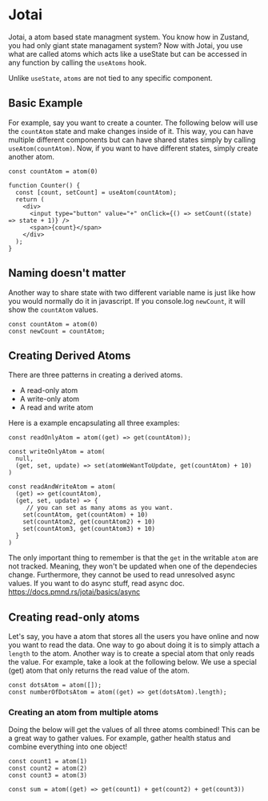# Jotai
Jotai, a atom based state managment system. You know how in Zustand, you had only giant state managament system? Now with Jotai, you use what are called atoms which acts like a useState but can be accessed in any function by calling the `useAtoms` hook. 

Unlike `useState`, `atoms` are not tied to any  specific component. 

## Basic Example
For example, say you want to create a counter. The following below will use the `countAtom` state and make changes inside of it. This way, you can have multiple different components but can have shared states simply by calling `useAtom(countAtom)`. Now, if you want to have different states, simply create another atom. 
```
const countAtom = atom(0)

function Counter() {
  const [count, setCount] = useAtom(countAtom);
  return (
    <div>
      <input type="button" value="+" onClick={() => setCount((state) => state + 1)} />
      <span>{count}</span>
    </div>
  );
}
```

## Naming doesn't matter
Another way to share state with two different variable name is just like how you would normally do it in javascript. If you console.log `newCount`, it will show the `countAtom` values. 
``` 
const countAtom = atom(0)
const newCount = countAtom;
```

## Creating Derived Atoms
There are three patterns in creating a derived atoms. 
* A read-only atom
* A write-only atom
* A read and write atom

Here is a example encapsulating all three examples:

```
const readOnlyAtom = atom((get) => get(countAtom));

const writeOnlyAtom = atom(
  null, 
  (get, set, update) => set(atomWeWantToUpdate, get(countAtom) + 10)
)

const readAndWriteAtom = atom(
  (get) => get(countAtom),
  (get, set, update) => {
     // you can set as many atoms as you want.
    set(countAtom, get(countAtom) + 10)
    set(countAtom2, get(countAtom2) + 10)
    set(countAtom3, get(countAtom3) + 10)
  }
)
```
The only important thing to remember is that the `get` in the writable `atom` are not tracked. Meaning, they won't be updated when one of the dependecies change. Furthermore, they cannot be used to read unresolved async values. If you want to do async stuff, read async doc. 
https://docs.pmnd.rs/jotai/basics/async

## Creating read-only atoms
Let's say, you have a atom that stores all the users you have online and now you want to read the data. One way to go about doing it is to simply attach a `length` to the atom. Another way is to create a special atom that only reads the value. For example, take a look at the following below. We use a special (get) atom that only returns the read value of the atom. 

```
const dotsAtom = atom([]);
const numberOfDotsAtom = atom((get) => get(dotsAtom).length);
```

### Creating an atom from multiple atoms
Doing the below will get the values of all three atoms combined! This can be a great way to gather values. For example, gather health status and combine everything into one object!


```
const count1 = atom(1)
const count2 = atom(2)
const count3 = atom(3)

const sum = atom((get) => get(count1) + get(count2) + get(count3))
```



